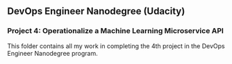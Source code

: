 ## DevOps Engineer Nanodegree (Udacity)

### Project 4: Operationalize a Machine Learning Microservice API
This folder contains all my work in completing the 4th project in the DevOps Engineer Nanodegree program.